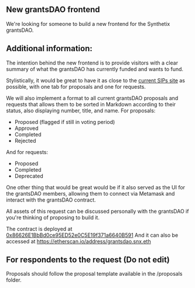 ## New grantsDAO frontend
 
We're looking for someone to build a new frontend for the Synthetix grantsDAO. 

## Additional information: 
The intention behind the new frontend is to provide visitors with a clear summary of what the grantsDAO has currently funded and wants to fund. 

Stylistically, it would be great to have it as close to the [current SIPs site](https://sips.synthetix.io/) as possible, with one tab for proposals and one for requests. 

We will also implement a format to all current grantsDAO proposals and requests that allows them to be sorted in Markdown according to their status, also displaying number, title, and name. For proposals:  
- Proposed (flagged if still in voting period)
- Approved
- Completed
- Rejected

And for requests: 
- Proposed
- Completed
- Deprecated

One other thing that would be great would be if it also served as the UI for the grantsDAO members, allowing them to connect via Metamask and interact with the grantsDAO contract. 

All assets of this request can be discussed personally with the grantsDAO if you're thinking of proposing to build it. 

The contract is deployed at [0x86626E1BbBd0ce95ED52e0C5E19f371a6640B591](https://etherscan.io/address/0x86626e1bbbd0ce95ed52e0c5e19f371a6640b591#code)
And it can also be accessed at https://etherscan.io/address/grantsdao.snx.eth 

## For respondents to the request (Do not edit)
Proposals should follow the proposal template available in the /proposals folder. 
